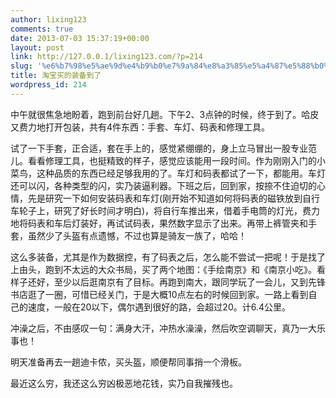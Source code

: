 ```yaml
---
author: lixing123
comments: true
date: 2013-07-03 15:37:19+00:00
layout: post
link: http://127.0.0.1/lixing123.com/?p=214
slug: '%e6%b7%98%e5%ae%9d%e4%b9%b0%e7%9a%84%e8%a3%85%e5%a4%87%e5%88%b0%e4%ba%86'
title: 淘宝买的装备到了
wordpress_id: 214
---
```


中午就很焦急地盼着，跑到前台好几趟。下午2、3点钟的时候，终于到了。哈皮又费力地打开包装，共有4件东西：手套、车灯、码表和修理工具。<!-- more -->

试了一下手套，正合适，套在手上的，感觉紧绷绷的，身上立马冒出一股专业范儿。看看修理工具，也挺精致的样子，感觉应该能用一段时间。作为刚刚入门的小菜鸟，这种品质的东西已经足够我用的了。车灯和码表都试了一下，都能用。车灯还可以闪，各种类型的闪，实乃装逼利器。下班之后，回到家，按捺不住迫切的心情，先是研究一下如何安装码表和车灯(刚开始不知道如何将码表的磁铁放到自行车轮子上，研究了好长时间才明白)，将自行车推出来，借着手电筒的灯光，费力地将码表和车后灯装好，再试试码表，果然数字显示了出来。再带上裤管夹和手套，虽然少了头盔有点遗憾，不过也算是骑友一族了，哈哈！

这么多装备，尤其是作为数据控，有了码表之后，怎么能不尝试一把呢！于是找了上由头，跑到不太远的大众书局，买了两个地图：《手绘南京》和《南京小吃》。看样子还好，至少以后逛南京有了目标。再跑到南大，跟同学玩了一会儿，又到先锋书店逛了一圈，可惜已经关门，于是大概10点左右的时候回到家。一路上看到自己的速度，一般在20以下，偶尔遇到很好的路，会超过20。计6.4公里。

冲澡之后，不由感叹一句：满身大汗，冲热水澡澡，然后吹空调聊天，真乃一大乐事也！

明天准备再去一趟迪卡侬，买头盔，顺便帮同事捎一个滑板。

最近这么穷，我还这么穷凶极恶地花钱，实乃自我摧残也。
